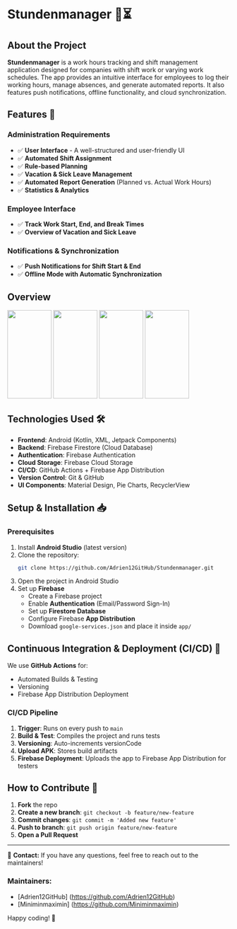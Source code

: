 # Stundenmanager 📅⏳

## About the Project
**Stundenmanager** is a work hours tracking and shift management application designed for companies with shift work or varying work schedules. The app provides an intuitive interface for employees to log their working hours, manage absences, and generate automated reports. It also features push notifications, offline functionality, and cloud synchronization.

## Features 🚀
### Administration Requirements
- ✅ **User Interface** - A well-structured and user-friendly UI
- ✅ **Automated Shift Assignment**
- ✅ **Rule-based Planning**
- ✅ **Vacation & Sick Leave Management**
- ✅ **Automated Report Generation** (Planned vs. Actual Work Hours)
- ✅ **Statistics & Analytics**

### Employee Interface
- ✅ **Track Work Start, End, and Break Times**
- ✅ **Overview of Vacation and Sick Leave**

### Notifications & Synchronization
- ✅ **Push Notifications for Shift Start & End**
- ✅ **Offline Mode with Automatic Synchronization**

## Overview
<img src="https://github.com/user-attachments/assets/936bffa1-c9d5-4c5b-a7a7-fe8233f013a5" width="100" height="200"> <img src="https://github.com/user-attachments/assets/912fc990-a297-48f7-8998-49615ac19cb2" width="100" height="200">
 <img src="https://github.com/user-attachments/assets/5b2dcb9d-0147-44e9-8e08-0755c855c00d" width="100" height="200"> <img src="https://github.com/user-attachments/assets/ad7811b7-eb07-40c5-ad89-9efe726dcab9" width="100" height="200">

## Technologies Used 🛠️
- **Frontend**: Android (Kotlin, XML, Jetpack Components)
- **Backend**: Firebase Firestore (Cloud Database)
- **Authentication**: Firebase Authentication
- **Cloud Storage**: Firebase Cloud Storage
- **CI/CD**: GitHub Actions + Firebase App Distribution
- **Version Control**: Git & GitHub
- **UI Components**: Material Design, Pie Charts, RecyclerView

## Setup & Installation 📥
### Prerequisites
1. Install **Android Studio** (latest version)
2. Clone the repository:
   ```sh
   git clone https://github.com/Adrien12GitHub/Stundenmanager.git
   ```
3. Open the project in Android Studio
4. Set up **Firebase**
   - Create a Firebase project
   - Enable **Authentication** (Email/Password Sign-In)
   - Set up **Firestore Database**
   - Configure Firebase **App Distribution**
   - Download `google-services.json` and place it inside `app/`

## Continuous Integration & Deployment (CI/CD) 🔄
We use **GitHub Actions** for:
- Automated Builds & Testing
- Versioning
- Firebase App Distribution Deployment

### CI/CD Pipeline
1. **Trigger**: Runs on every push to `main`
2. **Build & Test**: Compiles the project and runs tests
3. **Versioning**: Auto-increments versionCode
4. **Upload APK**: Stores build artifacts
5. **Firebase Deployment**: Uploads the app to Firebase App Distribution for testers

## How to Contribute 🤝
1. **Fork** the repo
2. **Create a new branch**: `git checkout -b feature/new-feature`
3. **Commit changes**: `git commit -m 'Added new feature'`
4. **Push to branch**: `git push origin feature/new-feature`
5. **Open a Pull Request**

---
📩 **Contact:** If you have any questions, feel free to reach out to the maintainers!

### Maintainers:
- [Adrien12GitHub] (https://github.com/Adrien12GitHub)
- [Miniminmaximin] (https://github.com/Miniminmaximin)

Happy coding! 🎉
